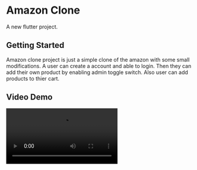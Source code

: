 # Amazon Clone

A new flutter project.

## Getting Started

Amazon clone project is just a simple clone of the amazon with some small modifications.
A user can create a account and able to login. Then they can add their own product by enabling admin toggle switch. Also user can add products to thier cart.

## Video Demo
![Amazon clone video](https://github.com/Sharath-B-Naik/amazonclone-flutter-nodejs/amazon_clone_demo.mp4)
